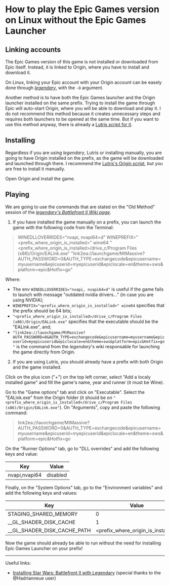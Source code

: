 # How to play the Epic Games version on Linux without the Epic Games Launcher

## Linking accounts

The Epic Games version of this game is not installed or downloaded from Epic itself. Instead, it is linked to Origin, where you have to install and download it. 

On Linux, linking your Epic account with your Origin account can be easely done through [*legendary*](https://github.com/derrod/legendary), with the `-O` argument. 

Another method is to have both the Epic Games launcher and the Origin launcher installed on the same prefix. Trying to install the game through Epic will auto-start Origin, where you will be able to download and play it.
I do not recommend this method because it creates unnecessary steps and requires both launchers to be opened at the same time. But if you want to use this method anyway, there is already a [Lutris script for it](https://lutris.net/games/install/27729/view).   

## Installing

Regardless if you are using *legendary*, Lutris or installing manually, you are going to have Origin installed on the prefix, as the game will be downloaded and launched through there. I recommend the [Lutris's Origin script](https://lutris.net/games/origin/), but you are free to install it manually. 

Open Origin and install the game.

## Playing

We are going to use the commands that are stated on the "Old Method" session of the [*legendary's Battlefront II Wiki page*](https://github.com/derrod/legendary/wiki/Star-Wars:-Battlefront-II).

1) If you have installed the game manually on a prefix, you can launch the game with the following code from the Terminal:

> WINEDLLOVERRIDES="nvapi, nvapi64=d" WINEPREFIX="<prefix_where_origin_is_installed>" wine64 "<prefix_where_origin_is_installed>/drive_c/Program Files (x86)/Origin/EALink.exe" "link2ea://launchgame/MtMassive?AUTH_PASSWORD=0&AUTH_TYPE=exchangecode&epicusername=myusername&epicuserid=myepicuserid&epiclocale=en&theme=sws&platform=epic&Hotfix=go"

Where: 

- The env `WINEDLLOVERRIDES="nvapi, nvapi64=d"` is useful if the game fails to launch with message "outdated nvidia drivers..." (in case you are using NVIDIA);
- `WINEPREFIX="<prefix_where_origin_is_installed>" wine64` specifies that the prefix should be 64 bits;
- `"<prefix_where_origin_is_installed>/drive_c/Program Files (x86)/Origin/EALink.exe"` specifies that the executable should be the "EALink.exe", and;
- `"link2ea://launchgame/MtMassive?AUTH_PASSWORD=0&AUTH_TYPE=exchangecode&epicusername=myusername&epicuserid=myepicuserid&epiclocale=en&theme=sws&platform=epic&Hotfix=go"` is the command from the *legendary*'s wiki responsable for launching the game directly from Origin.

2) If you are using Lutris, you should already have a prefix with both Origin and the game installed. 

Click on the plus icon ("+") on the top left corner, select "Add a localy installed game" and fill the game's name, year and runner (it must be Wine).

Go to the "Game options" tab and click on "Executable". Select the "EALink.exe" from the Origin folder (it should be on `"<prefix_where_origin_is_installed>/drive_c/Program Files (x86)/Origin/EALink.exe"`).
On "Arguments", copy and paste the following command:

> link2ea://launchgame/MtMassive?AUTH_PASSWORD=0&AUTH_TYPE=exchangecode&epicusername=myusername&epicuserid=myepicuserid&epiclocale=en&theme=sws&platform=epic&Hotfix=go

On the "Runner Options" tab, go to "DLL overrides" and add the following keys and value:

|Key | Value |
|----|-------|
|nvapi,nvapi64| disabled|

Finally, on the "System Options" tab, go to the "Environment variables" and add the following keys and values:

|Key | Value |
|----|-------|
|STAGING_SHARED_MEMORY| 0|
|__GL_SHADER_DISK_CACHE| 1|
|__GL_SHADER_DISK_CACHE_PATH| <prefix_where_origin_is_installed>|

Now the game should already be able to run without the need for installing Epic Games Launcher on your prefix!

---

Useful links:

- [Installing Star Wars: Battlefront II with Legendary](https://gist.github.com/derrod/333fb5218002347435b7f31d532cbd01) (special thanks to the @Hadrianneue user) 
